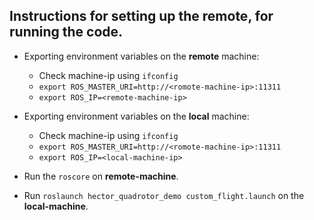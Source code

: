 ## Instructions for setting up the remote, for running the code.

* Exporting environment variables on the **remote** machine:  
    * Check machine-ip using `ifconfig`
    * `export ROS_MASTER_URI=http://<romote-machine-ip>:11311`
    * `export ROS_IP=<remote-machine-ip>`

* Exporting environment variables on the **local** machine:  
    * Check machine-ip using `ifconfig`
    * `export ROS_MASTER_URI=http://<romote-machine-ip>:11311`
    * `export ROS_IP=<local-machine-ip>`

* Run the `roscore` on **remote-machine**.
* Run `roslaunch hector_quadrotor_demo custom_flight.launch` on the **local-machine**.
